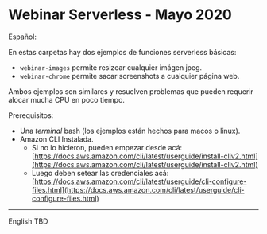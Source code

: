 # Webinar Serverless - Mayo 2020

Español:

En estas carpetas hay dos ejemplos de funciones serverless básicas:

- `webinar-images` permite resizear cualquier imágen jpeg.
- `webinar-chrome` permite sacar screenshots a cualquier página web.

Ambos ejemplos son similares y resuelven problemas que pueden requerir alocar mucha CPU en poco tiempo.

Prerequisitos:

- Una *terminal* bash (los ejemplos están hechos para macos o linux).
- Amazon CLI Instalada.
  - Si no lo hicieron, pueden empezar desde acá: [https://docs.aws.amazon.com/cli/latest/userguide/install-cliv2.html](https://docs.aws.amazon.com/cli/latest/userguide/install-cliv2.html)
  - Luego deben setear las credenciales acá: [https://docs.aws.amazon.com/cli/latest/userguide/cli-configure-files.html](https://docs.aws.amazon.com/cli/latest/userguide/cli-configure-files.html)


--------

English TBD
